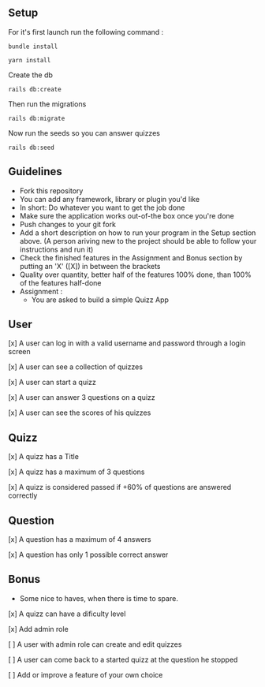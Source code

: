 ## Setup
For it's first launch run the following command :

```
bundle install
```
```
yarn install
```

Create the db

```
rails db:create
```

Then run the migrations

```
rails db:migrate
```
Now run the seeds so you can answer quizzes

```
rails db:seed
```

## Guidelines
- Fork this repository
- You can add any framework, library or plugin you'd like
- In short: Do whatever you want to get the job done
- Make sure the application works out-of-the box once you're done
- Push changes to your git fork
- Add a short description on how to run your program in the Setup section above. (A person ariving new to the project should be able to follow your instructions and run it)
- Check the finished features in the Assignment and Bonus section by putting an 'X' ([X]) in between the brackets
- Quality over quantity, better half of the features 100% done, than 100% of the features half-done
- Assignment :
  - You are asked to build a simple Quizz App

## User
 [x] A user can log in with a valid username and password through a login screen

 [x] A user can see a collection of quizzes

 [x] A user can start a quizz

 [x] A user can answer 3 questions on a quizz

 [x] A user can see the scores of his quizzes


## Quizz
 [x] A quizz has a Title

 [x] A quizz has a maximum of 3 questions

 [x] A quizz is considered passed if +60% of questions are answered correctly

## Question
 [x] A question has a maximum of 4 answers

 [x] A question has only 1 possible correct answer


## Bonus
- Some nice to haves, when there is time to spare.

 [x] A quizz can have a dificulty level

 [x] Add admin role

 [ ] A user with admin role can create and edit quizzes

 [ ] A user can come back to a started quizz at the question he stopped

 [ ] Add or improve a feature of your own choice
